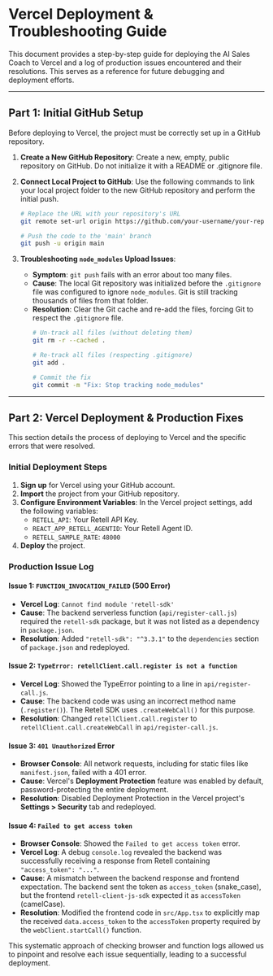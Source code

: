 # Vercel Deployment & Troubleshooting Guide

This document provides a step-by-step guide for deploying the AI Sales Coach to Vercel and a log of production issues encountered and their resolutions. This serves as a reference for future debugging and deployment efforts.

---

## Part 1: Initial GitHub Setup

Before deploying to Vercel, the project must be correctly set up in a GitHub repository.

1.  **Create a New GitHub Repository**: Create a new, empty, public repository on GitHub. Do not initialize it with a README or .gitignore file.

2.  **Connect Local Project to GitHub**: Use the following commands to link your local project folder to the new GitHub repository and perform the initial push.

    ```bash
    # Replace the URL with your repository's URL
    git remote set-url origin https://github.com/your-username/your-repo-name.git

    # Push the code to the 'main' branch
    git push -u origin main
    ```

3.  **Troubleshooting `node_modules` Upload Issues**:
    *   **Symptom**: `git push` fails with an error about too many files.
    *   **Cause**: The local Git repository was initialized before the `.gitignore` file was configured to ignore `node_modules`. Git is still tracking thousands of files from that folder.
    *   **Resolution**: Clear the Git cache and re-add the files, forcing Git to respect the `.gitignore` file.
        ```bash
        # Un-track all files (without deleting them)
        git rm -r --cached .

        # Re-track all files (respecting .gitignore)
        git add .

        # Commit the fix
        git commit -m "Fix: Stop tracking node_modules"
        ```

---

## Part 2: Vercel Deployment & Production Fixes

This section details the process of deploying to Vercel and the specific errors that were resolved.

### Initial Deployment Steps

1.  **Sign up** for Vercel using your GitHub account.
2.  **Import** the project from your GitHub repository.
3.  **Configure Environment Variables**: In the Vercel project settings, add the following variables:
    *   `RETELL_API`: Your Retell API Key.
    *   `REACT_APP_RETELL_AGENTID`: Your Retell Agent ID.
    *   `RETELL_SAMPLE_RATE`: `48000`
4.  **Deploy** the project.

### Production Issue Log

#### Issue 1: `FUNCTION_INVOCATION_FAILED` (500 Error)
*   **Vercel Log**: `Cannot find module 'retell-sdk'`
*   **Cause**: The backend serverless function (`api/register-call.js`) required the `retell-sdk` package, but it was not listed as a dependency in `package.json`.
*   **Resolution**: Added `"retell-sdk": "^3.3.1"` to the `dependencies` section of `package.json` and redeployed.

#### Issue 2: `TypeError: retellClient.call.register is not a function`
*   **Vercel Log**: Showed the TypeError pointing to a line in `api/register-call.js`.
*   **Cause**: The backend code was using an incorrect method name (`.register()`). The Retell SDK uses `.createWebCall()` for this purpose.
*   **Resolution**: Changed `retellClient.call.register` to `retellClient.call.createWebCall` in `api/register-call.js`.

#### Issue 3: `401 Unauthorized` Error
*   **Browser Console**: All network requests, including for static files like `manifest.json`, failed with a 401 error.
*   **Cause**: Vercel's **Deployment Protection** feature was enabled by default, password-protecting the entire deployment.
*   **Resolution**: Disabled Deployment Protection in the Vercel project's **Settings > Security** tab and redeployed.

#### Issue 4: `Failed to get access token`
*   **Browser Console**: Showed the `Failed to get access token` error.
*   **Vercel Log**: A debug `console.log` revealed the backend was successfully receiving a response from Retell containing `"access_token": "..."`.
*   **Cause**: A mismatch between the backend response and frontend expectation. The backend sent the token as `access_token` (snake_case), but the frontend `retell-client-js-sdk` expected it as `accessToken` (camelCase).
*   **Resolution**: Modified the frontend code in `src/App.tsx` to explicitly map the received `data.access_token` to the `accessToken` property required by the `webClient.startCall()` function.

This systematic approach of checking browser and function logs allowed us to pinpoint and resolve each issue sequentially, leading to a successful deployment.
